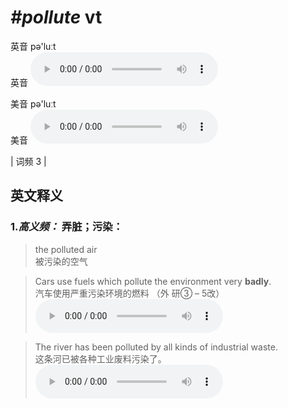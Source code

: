 # ***\#pollute*** vt
英音 pə'luːt  
英音
<audio src="./media/pollute-B.aac" controls="controls"></audio>

美音 pə'luːt  
美音
<audio src="./media/pollute.aac" controls="controls"></audio>



| 词频 3 |  

英文释义
---
### 1.*高义频：* **弄脏；污染：**  

 > the polluted air   
 > 被污染的空气    

 > Cars use fuels which pollute the environment very **badly**.  
 > 汽车使用严重污染环境的燃料  （外 研③ – 5改）  
<audio src="./media/Cars use fuels which pollute_AAC.aac" controls="controls"></audio>

 > The river has been polluted by all kinds of industrial waste.   
 > 这条河已被各种工业废料污染了。    
<audio src="./media/pollute-2.aac" controls="controls"></audio>


